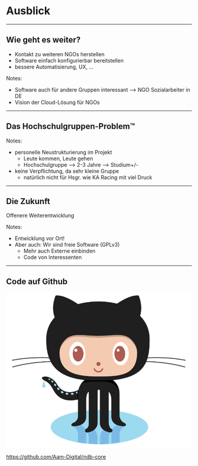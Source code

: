 # Ausblick

---

## Wie geht es weiter?

- Kontakt zu weiteren NGOs herstellen
- Software einfach konfigurierbar bereitstellen
- bessere Automatisierung, UX, ... <!-- .element: class="fragment" -->

Notes:
- Software auch für andere Gruppen interessant --> NGO Sozialarbeiter in DE
- Vision der Cloud-Lösung für NGOs

---

## Das Hochschulgruppen-Problem™

Notes:
- personelle Neustrukturierung im Projekt
    - Leute kommen, Leute gehen
    - Hochschulgruppe --> 2-3 Jahre --> Studium+/-
- keine Verpflichtung, da sehr kleine Gruppe
    - natürlich nicht für Hsgr. wie KA Racing mit viel Druck

---

## Die Zukunft
Offenere Weiterentwicklung

Notes:
- Entwicklung vor Ort!
- Aber auch: Wir sind freie Software (GPLv3)
    - Mehr auch Externe einbinden
    - Code von Interessenten

---

## Code auf Github

<img src="img/Octocat.png" class="icon">

https://github.com/Aam-Digital/ndb-core
